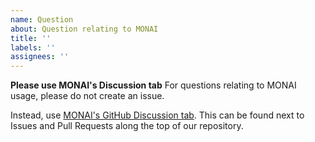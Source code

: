 ```yaml
---
name: Question
about: Question relating to MONAI
title: ''
labels: ''
assignees: ''
---
```


**Please use MONAI's Discussion tab**
For questions relating to MONAI usage, please do not create an issue.

Instead, use [MONAI's GitHub Discussion tab](https://github.com/Project-MONAI/MONAI/discussions). This can be found next to Issues and Pull Requests along the top of our repository.